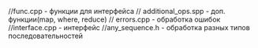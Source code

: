 //func.cpp - функции для интерфейса
// additional_ops.spp - доп. функции(map, where, reduce)
// errors.cpp - обработка ошибок
//interface.cpp - интерфейс
//any_sequence.h - обработка разных типов последовательностей
